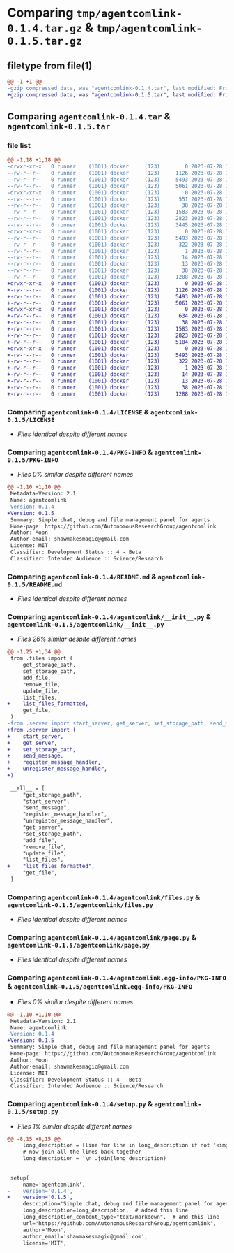 # Comparing `tmp/agentcomlink-0.1.4.tar.gz` & `tmp/agentcomlink-0.1.5.tar.gz`

## filetype from file(1)

```diff
@@ -1 +1 @@
-gzip compressed data, was "agentcomlink-0.1.4.tar", last modified: Fri Jul 28 16:00:31 2023, max compression
+gzip compressed data, was "agentcomlink-0.1.5.tar", last modified: Fri Jul 28 17:00:50 2023, max compression
```

## Comparing `agentcomlink-0.1.4.tar` & `agentcomlink-0.1.5.tar`

### file list

```diff
@@ -1,18 +1,18 @@
-drwxr-xr-x   0 runner    (1001) docker     (123)        0 2023-07-28 16:00:31.145665 agentcomlink-0.1.4/
--rw-r--r--   0 runner    (1001) docker     (123)     1126 2023-07-28 16:00:18.000000 agentcomlink-0.1.4/LICENSE
--rw-r--r--   0 runner    (1001) docker     (123)     5493 2023-07-28 16:00:31.145665 agentcomlink-0.1.4/PKG-INFO
--rw-r--r--   0 runner    (1001) docker     (123)     5061 2023-07-28 16:00:18.000000 agentcomlink-0.1.4/README.md
-drwxr-xr-x   0 runner    (1001) docker     (123)        0 2023-07-28 16:00:31.145665 agentcomlink-0.1.4/agentcomlink/
--rw-r--r--   0 runner    (1001) docker     (123)      551 2023-07-28 16:00:18.000000 agentcomlink-0.1.4/agentcomlink/__init__.py
--rw-r--r--   0 runner    (1001) docker     (123)       38 2023-07-28 16:00:18.000000 agentcomlink-0.1.4/agentcomlink/constants.py
--rw-r--r--   0 runner    (1001) docker     (123)     1583 2023-07-28 16:00:18.000000 agentcomlink-0.1.4/agentcomlink/files.py
--rw-r--r--   0 runner    (1001) docker     (123)     2823 2023-07-28 16:00:18.000000 agentcomlink-0.1.4/agentcomlink/page.py
--rw-r--r--   0 runner    (1001) docker     (123)     3445 2023-07-28 16:00:18.000000 agentcomlink-0.1.4/agentcomlink/server.py
-drwxr-xr-x   0 runner    (1001) docker     (123)        0 2023-07-28 16:00:31.145665 agentcomlink-0.1.4/agentcomlink.egg-info/
--rw-r--r--   0 runner    (1001) docker     (123)     5493 2023-07-28 16:00:31.000000 agentcomlink-0.1.4/agentcomlink.egg-info/PKG-INFO
--rw-r--r--   0 runner    (1001) docker     (123)      322 2023-07-28 16:00:31.000000 agentcomlink-0.1.4/agentcomlink.egg-info/SOURCES.txt
--rw-r--r--   0 runner    (1001) docker     (123)        1 2023-07-28 16:00:31.000000 agentcomlink-0.1.4/agentcomlink.egg-info/dependency_links.txt
--rw-r--r--   0 runner    (1001) docker     (123)       14 2023-07-28 16:00:31.000000 agentcomlink-0.1.4/agentcomlink.egg-info/requires.txt
--rw-r--r--   0 runner    (1001) docker     (123)       13 2023-07-28 16:00:31.000000 agentcomlink-0.1.4/agentcomlink.egg-info/top_level.txt
--rw-r--r--   0 runner    (1001) docker     (123)       38 2023-07-28 16:00:31.145665 agentcomlink-0.1.4/setup.cfg
--rw-r--r--   0 runner    (1001) docker     (123)     1288 2023-07-28 16:00:18.000000 agentcomlink-0.1.4/setup.py
+drwxr-xr-x   0 runner    (1001) docker     (123)        0 2023-07-28 17:00:50.920958 agentcomlink-0.1.5/
+-rw-r--r--   0 runner    (1001) docker     (123)     1126 2023-07-28 17:00:40.000000 agentcomlink-0.1.5/LICENSE
+-rw-r--r--   0 runner    (1001) docker     (123)     5493 2023-07-28 17:00:50.920958 agentcomlink-0.1.5/PKG-INFO
+-rw-r--r--   0 runner    (1001) docker     (123)     5061 2023-07-28 17:00:40.000000 agentcomlink-0.1.5/README.md
+drwxr-xr-x   0 runner    (1001) docker     (123)        0 2023-07-28 17:00:50.920958 agentcomlink-0.1.5/agentcomlink/
+-rw-r--r--   0 runner    (1001) docker     (123)      634 2023-07-28 17:00:40.000000 agentcomlink-0.1.5/agentcomlink/__init__.py
+-rw-r--r--   0 runner    (1001) docker     (123)       38 2023-07-28 17:00:40.000000 agentcomlink-0.1.5/agentcomlink/constants.py
+-rw-r--r--   0 runner    (1001) docker     (123)     1583 2023-07-28 17:00:40.000000 agentcomlink-0.1.5/agentcomlink/files.py
+-rw-r--r--   0 runner    (1001) docker     (123)     2823 2023-07-28 17:00:40.000000 agentcomlink-0.1.5/agentcomlink/page.py
+-rw-r--r--   0 runner    (1001) docker     (123)     5184 2023-07-28 17:00:40.000000 agentcomlink-0.1.5/agentcomlink/server.py
+drwxr-xr-x   0 runner    (1001) docker     (123)        0 2023-07-28 17:00:50.920958 agentcomlink-0.1.5/agentcomlink.egg-info/
+-rw-r--r--   0 runner    (1001) docker     (123)     5493 2023-07-28 17:00:50.000000 agentcomlink-0.1.5/agentcomlink.egg-info/PKG-INFO
+-rw-r--r--   0 runner    (1001) docker     (123)      322 2023-07-28 17:00:50.000000 agentcomlink-0.1.5/agentcomlink.egg-info/SOURCES.txt
+-rw-r--r--   0 runner    (1001) docker     (123)        1 2023-07-28 17:00:50.000000 agentcomlink-0.1.5/agentcomlink.egg-info/dependency_links.txt
+-rw-r--r--   0 runner    (1001) docker     (123)       14 2023-07-28 17:00:50.000000 agentcomlink-0.1.5/agentcomlink.egg-info/requires.txt
+-rw-r--r--   0 runner    (1001) docker     (123)       13 2023-07-28 17:00:50.000000 agentcomlink-0.1.5/agentcomlink.egg-info/top_level.txt
+-rw-r--r--   0 runner    (1001) docker     (123)       38 2023-07-28 17:00:50.920958 agentcomlink-0.1.5/setup.cfg
+-rw-r--r--   0 runner    (1001) docker     (123)     1288 2023-07-28 17:00:40.000000 agentcomlink-0.1.5/setup.py
```

### Comparing `agentcomlink-0.1.4/LICENSE` & `agentcomlink-0.1.5/LICENSE`

 * *Files identical despite different names*

### Comparing `agentcomlink-0.1.4/PKG-INFO` & `agentcomlink-0.1.5/PKG-INFO`

 * *Files 0% similar despite different names*

```diff
@@ -1,10 +1,10 @@
 Metadata-Version: 2.1
 Name: agentcomlink
-Version: 0.1.4
+Version: 0.1.5
 Summary: Simple chat, debug and file management panel for agents
 Home-page: https://github.com/AutonomousResearchGroup/agentcomlink
 Author: Moon
 Author-email: shawmakesmagic@gmail.com
 License: MIT
 Classifier: Development Status :: 4 - Beta
 Classifier: Intended Audience :: Science/Research
```

### Comparing `agentcomlink-0.1.4/README.md` & `agentcomlink-0.1.5/README.md`

 * *Files identical despite different names*

### Comparing `agentcomlink-0.1.4/agentcomlink/__init__.py` & `agentcomlink-0.1.5/agentcomlink/__init__.py`

 * *Files 26% similar despite different names*

```diff
@@ -1,25 +1,34 @@
 from .files import (
     get_storage_path,
     set_storage_path,
     add_file,
     remove_file,
     update_file,
     list_files,
+    list_files_formatted,
     get_file,
 )
-from .server import start_server, get_server, set_storage_path, send_message, register_message_handler, unregister_message_handler
+from .server import (
+    start_server,
+    get_server,
+    set_storage_path,
+    send_message,
+    register_message_handler,
+    unregister_message_handler,
+)
 
 __all__ = [
     "get_storage_path",
     "start_server",
     "send_message",
     "register_message_handler",
     "unregister_message_handler",
     "get_server",
     "set_storage_path",
     "add_file",
     "remove_file",
     "update_file",
     "list_files",
+    "list_files_formatted",
     "get_file",
 ]
```

### Comparing `agentcomlink-0.1.4/agentcomlink/files.py` & `agentcomlink-0.1.5/agentcomlink/files.py`

 * *Files identical despite different names*

### Comparing `agentcomlink-0.1.4/agentcomlink/page.py` & `agentcomlink-0.1.5/agentcomlink/page.py`

 * *Files identical despite different names*

### Comparing `agentcomlink-0.1.4/agentcomlink.egg-info/PKG-INFO` & `agentcomlink-0.1.5/agentcomlink.egg-info/PKG-INFO`

 * *Files 0% similar despite different names*

```diff
@@ -1,10 +1,10 @@
 Metadata-Version: 2.1
 Name: agentcomlink
-Version: 0.1.4
+Version: 0.1.5
 Summary: Simple chat, debug and file management panel for agents
 Home-page: https://github.com/AutonomousResearchGroup/agentcomlink
 Author: Moon
 Author-email: shawmakesmagic@gmail.com
 License: MIT
 Classifier: Development Status :: 4 - Beta
 Classifier: Intended Audience :: Science/Research
```

### Comparing `agentcomlink-0.1.4/setup.py` & `agentcomlink-0.1.5/setup.py`

 * *Files 1% similar despite different names*

```diff
@@ -8,15 +8,15 @@
     long_description = [line for line in long_description if not '<img' in line]
     # now join all the lines back together
     long_description = '\n'.join(long_description)
     
 
 setup(
     name='agentcomlink',
-    version='0.1.4',
+    version='0.1.5',
     description='Simple chat, debug and file management panel for agents',
     long_description=long_description,  # added this line
     long_description_content_type="text/markdown",  # and this line
     url='https://github.com/AutonomousResearchGroup/agentcomlink',
     author='Moon',
     author_email='shawmakesmagic@gmail.com',
     license='MIT',
```


